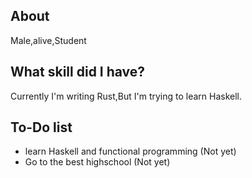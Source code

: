 ## About
Male,alive,Student
## What skill did I have?
Currently I'm writing Rust,But I'm trying to learn Haskell.
## To-Do list
- learn Haskell and functional programming (Not yet)
- Go to the best highschool (Not yet)
